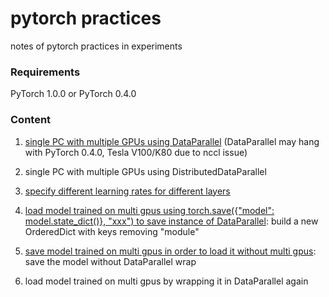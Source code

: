 # pytorch practices
notes of pytorch practices in experiments

### Requirements
PyTorch 1.0.0 or PyTorch 0.4.0

### Content
1. [single PC with multiple GPUs using DataParallel](https://github.com/winnechan/effective_pytorch/blob/master/pytorch1.0.0_multigpu_DataParallel.py) (DataParallel may hang with PyTorch 0.4.0, Tesla V100/K80 due to nccl issue)

2. single PC with multiple GPUs using DistributedDataParallel

3. [specify different learning rates for different layers](https://github.com/winnechan/pytorch_practices/blob/master/specify_different_lr_for_different_layers.png)

4. [load model trained on multi gpus using torch.save({"model": model.state_dict()}, "xxx") to save instance of DataParallel](https://github.com/winnechan/pytorch_practices/blob/master/loading_models_trained_on_multigpus.png):
build a new OrderedDict with keys removing "module"

5. [save model trained on multi gpus in order to load it without multi gpus](https://github.com/winnechan/pytorch_practices/blob/master/saveing_models_trained_on_multigpus.png):
save the model without DataParallel wrap

6. load model trained on multi gpus by wrapping it in DataParallel again
